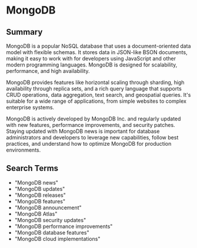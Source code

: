 # MongoDB

## Summary

MongoDB is a popular NoSQL database that uses a document-oriented data model with flexible schemas. It stores data in JSON-like BSON documents, making it easy to work with for developers using JavaScript and other modern programming languages. MongoDB is designed for scalability, performance, and high availability.

MongoDB provides features like horizontal scaling through sharding, high availability through replica sets, and a rich query language that supports CRUD operations, data aggregation, text search, and geospatial queries. It's suitable for a wide range of applications, from simple websites to complex enterprise systems.

MongoDB is actively developed by MongoDB Inc. and regularly updated with new features, performance improvements, and security patches. Staying updated with MongoDB news is important for database administrators and developers to leverage new capabilities, follow best practices, and understand how to optimize MongoDB for production environments.

## Search Terms

- "MongoDB news"
- "MongoDB updates"
- "MongoDB releases"
- "MongoDB features"
- "MongoDB announcement"
- "MongoDB Atlas"
- "MongoDB security updates"
- "MongoDB performance improvements"
- "MongoDB database features"
- "MongoDB cloud implementations"